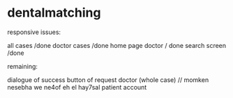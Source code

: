 # dentalmatching
responsive issues: 

all cases /done
doctor cases /done
home page doctor / done
search screen /done



remaining: 

dialogue of success
button of request doctor (whole case) // momken nesebha we ne4of eh el hay7sal
patient account

